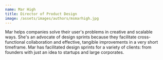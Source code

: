 ```yaml
---
name: Mar High
title: Director of Product Design
image: /assets/images/authors/msmarhigh.jpg
---
```


Mar helps companies solve their user's problems in creative and scalable ways.
She's an advocate of design sprints because they facilitate cross-functional
collaboration and effective, tangible improvements in a very short timeframe.
Mar has facilitated design sprints for a variety of clients: from founders with
just an idea to startups and large corporates.
